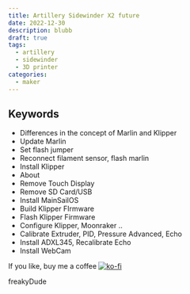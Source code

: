 ```yaml
---
title: Artillery Sidewinder X2 future
date: 2022-12-30
description: blubb
draft: true
tags:
  - artillery
  - sidewinder
  - 3D printer
categories:
  - maker
---
```


## Keywords

- Differences in the concept of Marlin and Klipper
- Update Marlin
- Set flash jumper
- Reconnect filament sensor, flash marlin
- Install Klipper
- About
- Remove Touch Display
- Remove SD Card/USB
- Install MainSailOS
- Build Klipper FIrmware
- Flash Klipper Firmware
- Configure Klipper, Moonraker ..
- Calibrate Extruder, PID, Pressure Advanced, Echo
- Install ADXL345, Recalibrate Echo
- Install WebCam

If you like, buy me a coffee [![ko-fi](https://ko-fi.com/img/githubbutton_sm.svg)](https://ko-fi.com/F2F7GC8PC)

freakyDude
